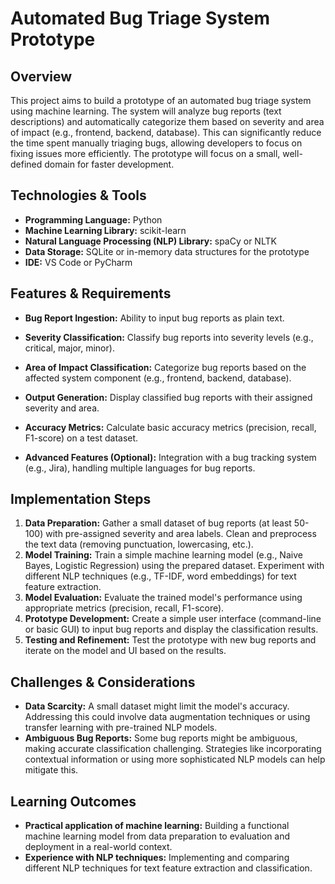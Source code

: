 # Automated Bug Triage System Prototype

## Overview

This project aims to build a prototype of an automated bug triage system using machine learning.  The system will analyze bug reports (text descriptions) and automatically categorize them based on severity and area of impact (e.g., frontend, backend, database). This can significantly reduce the time spent manually triaging bugs, allowing developers to focus on fixing issues more efficiently.  The prototype will focus on a small, well-defined domain for faster development.

## Technologies & Tools

- **Programming Language:** Python
- **Machine Learning Library:** scikit-learn
- **Natural Language Processing (NLP) Library:** spaCy or NLTK
- **Data Storage:** SQLite or in-memory data structures for the prototype
- **IDE:**  VS Code or PyCharm

## Features & Requirements

- **Bug Report Ingestion:**  Ability to input bug reports as plain text.
- **Severity Classification:** Classify bug reports into severity levels (e.g., critical, major, minor).
- **Area of Impact Classification:** Categorize bug reports based on the affected system component (e.g., frontend, backend, database).
- **Output Generation:** Display classified bug reports with their assigned severity and area.
- **Accuracy Metrics:**  Calculate basic accuracy metrics (precision, recall, F1-score) on a test dataset.


- **Advanced Features (Optional):**  Integration with a bug tracking system (e.g., Jira),  handling multiple languages for bug reports.

## Implementation Steps

1. **Data Preparation:** Gather a small dataset of bug reports (at least 50-100) with pre-assigned severity and area labels.  Clean and preprocess the text data (removing punctuation, lowercasing, etc.).
2. **Model Training:**  Train a simple machine learning model (e.g., Naive Bayes, Logistic Regression) using the prepared dataset.  Experiment with different NLP techniques (e.g., TF-IDF, word embeddings) for text feature extraction.
3. **Model Evaluation:** Evaluate the trained model's performance using appropriate metrics (precision, recall, F1-score).
4. **Prototype Development:** Create a simple user interface (command-line or basic GUI) to input bug reports and display the classification results.
5. **Testing and Refinement:** Test the prototype with new bug reports and iterate on the model and UI based on the results.

## Challenges & Considerations

- **Data Scarcity:**  A small dataset might limit the model's accuracy. Addressing this could involve data augmentation techniques or using transfer learning with pre-trained NLP models.
- **Ambiguous Bug Reports:** Some bug reports might be ambiguous, making accurate classification challenging.  Strategies like incorporating contextual information or using more sophisticated NLP models can help mitigate this.

## Learning Outcomes

- **Practical application of machine learning:** Building a functional machine learning model from data preparation to evaluation and deployment in a real-world context.
- **Experience with NLP techniques:** Implementing and comparing different NLP techniques for text feature extraction and classification.

